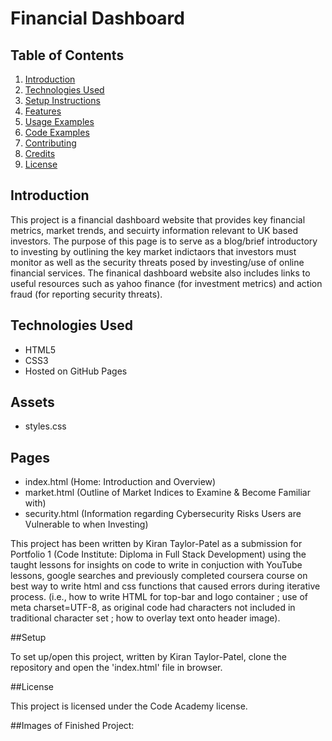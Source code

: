 # Financial Dashboard

## Table of Contents
1. [Introduction](#introduction)
2. [Technologies Used](#technologies-used)
3. [Setup Instructions](#setup-instructions)
4. [Features](#features)
5. [Usage Examples](#usage-examples)
6. [Code Examples](#code-examples)
7. [Contributing](#contributing)
8. [Credits](#credits)
9. [License](#license)

## Introduction
This project is a financial dashboard website that provides key financial metrics, market trends, and secuirty information relevant to UK based investors. The purpose of this page is to serve as a blog/brief introductory to investing by outlining the key market indictaors that investors must monitor as well as the security threats posed by investing/use of online financial services. The finanical dashboard website also includes links to useful resources such as yahoo finance (for investment metrics) and action fraud (for reporting security threats).

## Technologies Used
- HTML5
- CSS3
- Hosted on GitHub Pages

## Assets 
- styles.css

## Pages 
- index.html (Home: Introduction and Overview)
- market.html (Outline of Market Indices to Examine & Become Familiar with)
- security.html (Information regarding Cybersecurity Risks Users are Vulnerable to when Investing)



This project has been written by Kiran Taylor-Patel as a submission for Portfolio 1 (Code Institute: Diploma in Full Stack Development) using the taught lessons for insights on code to write in conjuction with YouTube lessons, google searches and previously completed coursera course on best way to write html and css functions that caused errors during iterative process. (i.e., how to write HTML for top-bar and logo container ; use of meta charset=UTF-8, as original code had characters not included in traditional character set ; how to overlay text onto header image).



##Setup

To set up/open this project, written by Kiran Taylor-Patel, clone the repository and open the 'index.html' file in browser.

##License

This project is licensed under the Code Academy license.

##Images of Finished Project:
